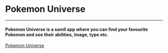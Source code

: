 # Pokemon Universe 
***
#### Pokemon Universe is a samll app where you can find your favourite Pokemon and see their abilities, image, type etc.
<a href="https://pokemon-universe.netlify.app/"   target="_blank">Pokemon Universe</a>
